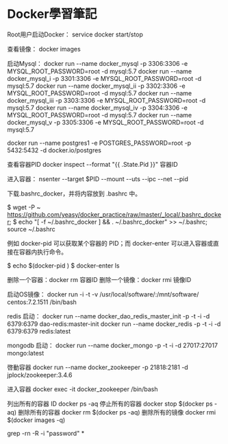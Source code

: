 # Docker學習筆記



Root用户启动Docker：
service docker start/stop



查看镜像：
docker images

启动Mysql：
docker run --name docker_mysql -p 3306:3306 -e MYSQL_ROOT_PASSWORD=root -d mysql:5.7
docker run --name docker_mysql_i -p 3301:3306 -e MYSQL_ROOT_PASSWORD=root -d mysql:5.7
docker run --name docker_mysql_ii -p 3302:3306 -e MYSQL_ROOT_PASSWORD=root -d mysql:5.7
docker run --name docker_mysql_iii -p 3303:3306 -e MYSQL_ROOT_PASSWORD=root -d mysql:5.7
docker run --name docker_mysql_iv -p 3304:3306 -e MYSQL_ROOT_PASSWORD=root -d mysql:5.7
docker run --name docker_mysql_v -p 3305:3306 -e MYSQL_ROOT_PASSWORD=root -d mysql:5.7


docker run --name postgres1 -e POSTGRES_PASSWORD=root -p 5432:5432 -d docker.io/postgres


查看容器PID
docker inspect --format "{{ .State.Pid }}" 容器ID

进入容器：
nsenter --target $PID --mount --uts --ipc --net --pid


下载.bashrc_docker，并将内容放到 .bashrc 中。

$ wget -P ~ https://github.com/yeasy/docker_practice/raw/master/_local/.bashrc_docker;
$ echo "[ -f ~/.bashrc_docker ] && . ~/.bashrc_docker" >> ~/.bashrc; source ~/.bashrc

例如 docker-pid 可以获取某个容器的 PID；而 docker-enter 可以进入容器或直接在容器内执行命令。

$ echo $(docker-pid <container>)
$ docker-enter <container> ls


删除一个容器：docker rm 容器ID
删除一个镜像：docker rmi 镜像ID





启动OS镜像：
docker run -i -t -v /usr/local/software/:/mnt/software/ centos:7.2.1511 /bin/bash




redis 启动：
docker run --name docker_dao_redis_master_init -p -t -i -d 6379:6379 dao-redis:master-init 
docker run --name docker_redis -p -t -i -d 6379:6379 redis:latest

mongodb 启动：
docker run --name docker_mongo -p -t -i -d 27017:27017 mongo:latest






啓動容器
docker run --name docker_zookeeper -p 21818:2181 -d jplock/zookeeper:3.4.6

进入容器
docker exec -it docker_zookeeper /bin/bash



列出所有的容器 ID
docker ps -aq
停止所有的容器
docker stop $(docker ps -aq)
删除所有的容器
docker rm $(docker ps -aq)
删除所有的镜像
docker rmi $(docker images -q)


grep -rn -R -i "password" *